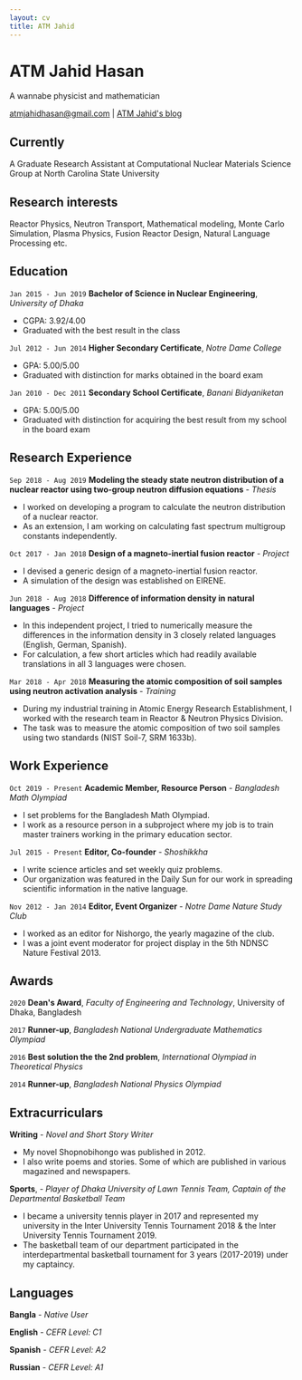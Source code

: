 ```yaml
---
layout: cv
title: ATM Jahid
---
```

# ATM Jahid Hasan
A wannabe physicist and mathematician

<div id="webaddress">
<a href="mailto:atmjahidhasan@gmail.com">atmjahidhasan@gmail.com</a>
| <a href="http://atmjahid.wordpress.com">ATM Jahid's blog</a>
</div>


## Currently

A Graduate Research Assistant at Computational Nuclear Materials Science Group at North Carolina State University


## Research interests

Reactor Physics, Neutron Transport, Mathematical modeling, Monte Carlo Simulation, Plasma Physics, Fusion Reactor Design, Natural Language Processing etc.


## Education

`Jan 2015 - Jun 2019`
__Bachelor of Science in Nuclear Engineering__, *University of Dhaka*

- CGPA: 3.92/4.00
- Graduated with the best result in the class

`Jul 2012 - Jun 2014`
__Higher Secondary Certificate__, *Notre Dame College*

- GPA: 5.00/5.00
- Graduated with distinction for marks obtained in the board exam

`Jan 2010 - Dec 2011`
__Secondary School Certificate__, *Banani Bidyaniketan*

- GPA: 5.00/5.00
- Graduated with distinction for acquiring the best result from my school in the board exam


## Research Experience

`Sep 2018 - Aug 2019`
__Modeling the steady state neutron distribution of a nuclear reactor using two-group neutron diffusion equations__ - *Thesis*

- I worked on developing a program to calculate the neutron distribution of a nuclear reactor.
- As an extension, I am working on calculating fast spectrum multigroup constants independently.

`Oct 2017 - Jan 2018`
__Design of a magneto-inertial fusion reactor__ - *Project*

- I devised a generic design of a magneto-inertial fusion reactor.
- A simulation of the design was established on EIRENE.

`Jun 2018 - Aug 2018`
__Difference of information density in natural languages__ - *Project*

- In this independent project, I tried to numerically measure the differences in the information density in 3 closely related languages (English, German, Spanish).
- For calculation, a few short articles which had readily available translations in all 3 languages were chosen.

`Mar 2018 - Apr 2018`
__Measuring the atomic composition of soil samples using neutron activation analysis__ - *Training*

- During my industrial training in Atomic Energy Research Establishment, I worked with the research team in Reactor & Neutron Physics Division.
- The task was to measure the atomic composition of two soil samples using two standards (NIST Soil-7, SRM 1633b).


## Work Experience

`Oct 2019 - Present`
__Academic Member, Resource Person__ - *Bangladesh Math Olympiad*

- I set problems for the Bangladesh Math Olympiad.
- I work as a resource person in a subproject where my job is to train master trainers working in the primary education sector.

`Jul 2015 - Present`
__Editor, Co-founder__ - *Shoshikkha*

- I write science articles and set weekly quiz problems.
- Our organization was featured in the Daily Sun for our work in spreading scientific information in the native language.

`Nov 2012 - Jan 2014`
__Editor, Event Organizer__ - *Notre Dame Nature Study Club*

- I worked as an editor for Nishorgo, the yearly magazine of the club.
- I was a joint event moderator for project display in the 5th NDNSC Nature Festival 2013.


## Awards

`2020`
__Dean's Award__, *Faculty of Engineering and Technology*, University of Dhaka, Bangladesh

`2017`
__Runner-up__, *Bangladesh National Undergraduate Mathematics Olympiad*

`2016`
__Best solution the the 2nd problem__, *International Olympiad in Theoretical Physics*

`2014`
__Runner-up__, *Bangladesh National Physics Olympiad*


## Extracurriculars

__Writing__ - *Novel and Short Story Writer*

- My novel Shopnobihongo was published in 2012.
- I also write poems and stories. Some of which are published in various magazined and newspapers.

__Sports__, - *Player of Dhaka University of Lawn Tennis Team, Captain of the Departmental Basketball Team*

- I became a university tennis player in 2017 and represented my university in the Inter University Tennis Tournament 2018 & the Inter University Tennis Tournament 2019.
- The basketball team of our department participated in the interdepartmental basketball tournament for 3 years (2017-2019) under my captaincy.


## Languages

__Bangla__ - *Native User*

__English__ - *CEFR Level: C1*

__Spanish__ - *CEFR Level: A2*

__Russian__ - *CEFR Level: A1*


<!-- ### Footer

Last updated: May 2013 -->
